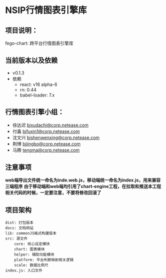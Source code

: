 # NSIP行情图表引擎库

## 项目说明：
fego-chart: 跨平台行情图表引擎库

## 当前版本以及依赖
+ v0.1.3
+ 依赖
	+ react: v16 alpha-6
	+ rn: 0.44
	+ babel-loader: 7.x

## 行情图表引擎小组：
+ 徐达迟 bjxudachi@corp.netease.com
+ 付鑫 bjfuxin1@corp.netease.com
+ 沈文兴 bjshenwenxing@corp.netease.com
+ 荆博 bjjingbo@corp.netease.com
+ 马腾 tengma@corp.netease.com

## 注意事项

**web端导出文件统一命名为inde.web.js，移动端统一命名为index.js，用来兼容三端程序**
**由于移动端和web端均引用了chart-engine工程，在拉取和推送本工程相关代码的时候，一定要注意，不要将修改回滚了**

## 项目架构
```
dist: 打包版本
docs: 文档网站
lib: commonJS格式构建版本
src: 源文件
	core: 核心设定模块
	chart: 图表模块
	helper: 辅助功能模块
	platform: 平台判断映射相关逻辑
	scale: 数据比例尺
index.js: 入口文件
```